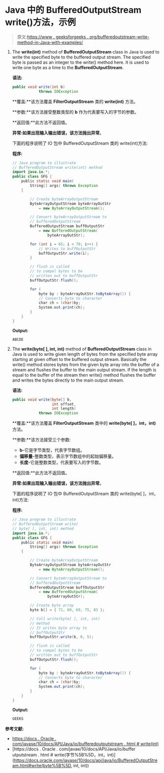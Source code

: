 # Java 中的 BufferedOutputStream write()方法，示例

> 原文:[https://www . geeksforgeeks . org/bufferedoutstream-write-method-in-Java-with-examples/](https://www.geeksforgeeks.org/bufferedoutputstream-write-method-in-java-with-examples/)

1.  The **write(int)** method of **BufferedOutputStream** class in Java is used to write the specified byte to the buffered output stream. The specified byte is passed as an integer to the write() method here. It is used to write one byte as a time to the **BufferedOutputStream**.

    **语法:**

    ```java
    public void write(int b)
                throws IOException

    ```

    **覆盖:**该方法覆盖 **FilterOutputStream** 类的 **write(int)** 方法。

    **参数:**该方法接受整数类型的 **b** 作为代表要写入的字节的参数。

    **返回值:**此方法不返回值。

    **异常:**如果出现输入输出错误，该方法抛出**异常**。

    下面的程序说明了 IO 包中 BufferedOutputStream 类的 write(int)方法:

    **程序:**

    ```java
    // Java program to illustrate
    // BufferedOutputStream write(int) method
    import java.io.*;
    public class GFG {
        public static void main(
            String[] args) throws Exception
        {

            // Create byteArrayOutputStream
            ByteArrayOutputStream byteArrayOutStr
                = new ByteArrayOutputStream();

            // Convert byteArrayOutputStream to
            // bufferedOutputStream
            BufferedOutputStream buffOutputStr
                = new BufferedOutputStream(
                    byteArrayOutStr);

            for (int i = 65; i < 70; i++) {
                // Writes to buffOutputStr
                buffOutputStr.write(i);
            }

            // flush is called
            // to compel bytes to be
            // written out to buffOutputStr
            buffOutputStr.flush();

            for (
                byte by : byteArrayOutStr.toByteArray()) {
                // Converts byte to character
                char ch = (char)by;
                System.out.print(ch);
            }
        }
    }
    ```

    **Output:**

    ```java
    ABCDE

    ```

2.  The **write(byte[ ], int, int)** method of **BufferedOutputStream** class in Java is used to write given length of bytes from the specified byte array starting at given offset to the buffered output stream.
    Basically the write() method stores bytes from the given byte array into the buffer of a stream and flushes the buffer to the main output stream. If the length is equal to the buffer of the stream then write() method flushes the buffer and writes the bytes directly to the main output stream.

    **语法:**

    ```java
    public void write(byte[] b,
                      int offset,
                      int length)
                throws IOException

    ```

    **覆盖:**该方法覆盖 **FilterOutputStream** 类中的 **write(byte[ ]，int，int)** 方法。

    **参数:**该方法接受三个参数:

    *   **b**–它是字节类型，代表字节数组。
    *   **偏移量**–整数类型，表示字节数组中的起始偏移量。
    *   **长度**–它是整数类型，代表要写入的字节数。

    **返回值:**此方法不返回值。

    **异常:**如果出现输入输出错误，该方法抛出**异常**。

    下面的程序说明了 IO 包中 BufferedOutputStream 类的 write(byte[ ]，int，int)方法:

    **程序:**

    ```java
    // Java program to illustrate
    // BufferedOutputStream write(
    // byte[ ], int, int) method
    import java.io.*;
    public class GFG {
        public static void main(
            String[] args) throws Exception
        {

            // Create byteArrayOutputStream
            ByteArrayOutputStream byteArrayOutStr
                = new ByteArrayOutputStream();

            // Convert byteArrayOutputStream to
            // bufferedOutputStream
            BufferedOutputStream buffOutputStr
                = new BufferedOutputStream(
                    byteArrayOutStr);

            // Create byte array
            byte b[] = { 71, 69, 69, 75, 83 };

            // Call write(byte[ ], int, int)
            // method
            // It writes byte array to
            // buffOutputStr
            buffOutputStr.write(b, 0, 5);

            // flush is called
            // to compel bytes to be
            // written out to buffOutputStr
            buffOutputStr.flush();

            for (
                byte by : byteArrayOutStr.toByteArray()) {
                // Converts byte to character
                char ch = (char)by;
                System.out.print(ch);
            }
        }
    }
    ```

    **Output:**

    ```java
    GEEKS

    ```

**参考文献:**

*   [https://docs . Oracle . com/javase/10/docs/API/Java/io/bufferedoutputstream . html # write(int)](https://docs.oracle.com/javase/10/docs/api/java/io/BufferedOutputStream.html#write(int))
*   [https://docs . Oracle . com/javae/10/docs/API/Java/io/buffer utputstream . html # write(字节%5B%5D，int，int)](https://docs.oracle.com/javase/10/docs/api/java/io/BufferedOutputStream.html#write(byte%5B%5D, int, int))
